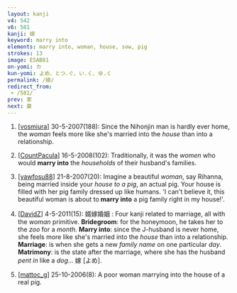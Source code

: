 ```yaml
---
layout: kanji
v4: 542
v6: 581
kanji: 嫁
keyword: marry into
elements: marry into, woman, house, sow, pig
strokes: 13
image: E5AB81
on-yomi: カ
kun-yomi: よめ、とつ.ぐ、い.く、ゆ.く
permalink: /嫁/
redirect_from:
 - /581/
prev: 家
next: 豪
---
```


1) [<a href="http://kanji.koohii.com/profile/vosmiura">vosmiura</a>] 30-5-2007(188): Since the Nihonjin man is hardly ever home, the <em>woman</em> feels more like she&#039;s married into the <em>house</em> than into a relationship.

2) [<a href="http://kanji.koohii.com/profile/CountPacula">CountPacula</a>] 16-5-2008(102): Traditionally, it was the <em>women</em> who would <strong>marry into</strong> the <em>households</em> of their husband&#039;s families.

3) [<a href="http://kanji.koohii.com/profile/yawfosu88">yawfosu88</a>] 21-8-2007(20): Imagine a beautiful <em>woman</em>, say Rihanna, being married inside your <em>house to a pig</em>, an actual pig. Your house is filled with her pig family dressed up like humans. &#039;I can&#039;t believe it, this beautiful woman is about to<strong> marry into</strong> a pig family right in my house!&#039;.

4) [<a href="http://kanji.koohii.com/profile/DavidZ">DavidZ</a>] 4-5-2011(15): 婿嫁婚姻 : Four kanji related to marriage, all with the <em>woman</em> primitive. <strong>Bridegroom</strong>: for the honeymoon, he takes her to the <em>zoo</em> for a <em>month</em>. <strong>Marry into</strong>: since the J-husband is never home, she feels more like she&#039;s married into the <em>house</em> than into a relationship. <strong>Marriage</strong>: is when she gets a new <em>family name</em> on one particular <em>day</em>. <strong>Matrimony</strong>: is the state after the marriage, where she has the husband <em>pent in</em> like a <em>dog</em>... 嫁 [よめ].

5) [<a href="http://kanji.koohii.com/profile/mattoc_g">mattoc_g</a>] 25-10-2006(8): A poor woman marrying into the house of a real pig.

